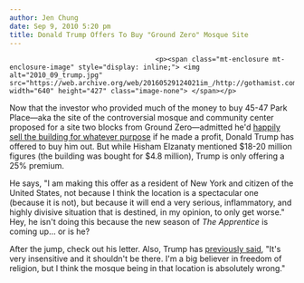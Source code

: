 ```yaml
---
author: Jen Chung
date: Sep 9, 2010 5:20 pm
title: Donald Trump Offers To Buy "Ground Zero" Mosque Site
---
```


	
										<p><span class="mt-enclosure mt-enclosure-image" style="display: inline;"> <img alt="2010_09_trump.jpg" src="https://web.archive.org/web/20160529124021im_/http://gothamist.com/attachments/jen/2010_09_trump.jpg" width="640" height="427" class="image-none"> </span></p>

<p>Now that the investor who provided much of the money to buy 45-47 Park Place&#x2014;aka the site of the controversial mosque and community center proposed for a site two blocks from Ground Zero&#x2014;admitted he&apos;d <a href="https://web.archive.org/web/20160529124021/http://gothamist.com/2010/09/09/ground_zero_imam_moving_mosque_woul.php">happily sell the building for whatever purpose</a> if he made a profit, Donald Trump has offered to buy him out.  But while Hisham Elzanaty mentioned $18-20 million figures (the building was bought for $4.8 million), Trump is only offering a 25% premium.  </p>

<p>He says, &quot;I am making this offer as a resident of New York and citizen of the United States, not because I think the location is a spectacular one (because it is not), but because it will end a very serious, inflammatory, and highly divisive situation that is destined, in my opinion, to only get worse.&quot;  Hey, he isn&apos;t doing this because the new season of <em>The Apprentice</em> is coming up... or is he?</p>

<p>After the jump, check out his letter.  Also, Trump has <a href="https://web.archive.org/web/20160529124021/http://gothamist.com/2010/08/24/videos_mosque_scare-mongering_in_ac.php">previously said</a>, &quot;It&apos;s very insensitive and it shouldn&apos;t be there. I&apos;m a big believer in freedom of religion, but I think the mosque being in that location is absolutely wrong.&quot;  </p>					
										
									
				
